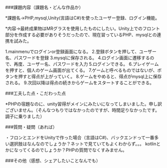 ###課題内容（課題名・どんな作品か）

  *課題名→PHP,mysql,Unity(言語はC#)を使ったユーザー登録、ログイン機能。
  
  *内容→最終成果物はMRグラスを使用したものにしたい。Unity上でのフロント部分を作成する必要がありそうだったので、現在習っているPHP、mysqlとの連携を試みた。

  1.mainmenuでログインor登録画面になる。
  2.登録ボタンを押して、ユーザー名、パスワードを登録
  3.mysqlに保存される。
  4.ログイン画面に遷移するので、再度、ユーザー名、パスワードを入力
  5.ログインできる。
  6.プレイゲームを押すと、個人のゲーム画面が出てくる。
  7.ゲームと呼べるものではないが、ボタンを押すと得点が上がっていく。
  8.ゲームをやめると、得点がmysql上に保存される。
  9.次回以降は得点の続きからゲームをスタートすることができる。


###工夫した点・こだわった点

 *PHPの宿題なのに、unity習得がメインにみたいになってしまいました。申し訳ございません。（そんなつもりではなかったのですが、時間足りなかったです。調子に乗りました）

###質問・疑問（あれば）

  ・フロンとエンドをUnityで作った場合（言語はC#)、バックエンドって一番多い選択肢はなんなのでしょうか？ネットで見ていてもよくわからず。。。
   kotlinとかになってくるのでしょうか？PHPの質問でなくすみません。
  

###その他（感想、シェアしたいことなんでも）